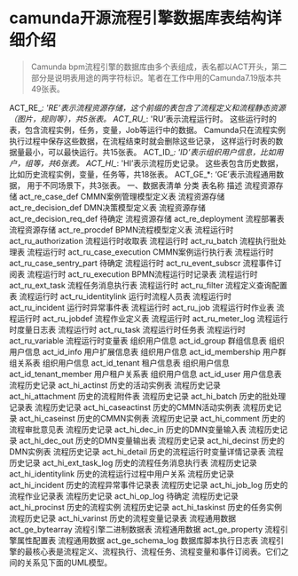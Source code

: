 # camunda开源流程引擎数据库表结构详细介绍

> Camunda bpm流程引擎的数据库由多个表组成，表名都以ACT开头，第二部分是说明表用途的两字符标识。笔者在工作中用的Camunda7.19版本共49张表。

ACT_RE_*: 'RE’表示流程资源存储，这个前缀的表包含了流程定义和流程静态资源（图片，规则等），共5张表。
ACT_RU_*: 'RU’表示流程运行时。 这些运行时的表，包含流程实例，任务，变量，Job等运行中的数据。 Camunda只在流程实例执行过程中保存这些数据，在流程结束时就会删除这些记录， 这样运行时表的数据量最小，可以最快运行。共15张表。
ACT_ID_*: 'ID’表示组织用户信息，比如用户，组等，共6张表。
ACT_HI_*: 'HI’表示流程历史记录。 这些表包含历史数据，比如历史流程实例，变量，任务等，共18张表。
ACT_GE_*: ‘GE’表示流程通用数据， 用于不同场景下，共3张表。
一、数据表清单
分类	表名称	描述
流程资源存储	act_re_case_def	CMMN案例管理模型定义表
流程资源存储	act_re_decision_def	DMN决策模型定义表
流程资源存储	act_re_decision_req_def	待确定
流程资源存储	act_re_deployment	流程部署表
流程资源存储	act_re_procdef	BPMN流程模型定义表
流程运行时	act_ru_authorization	流程运行时收取表
流程运行时	act_ru_batch	流程执行批处理表
流程运行时	act_ru_case_execution	CMMN案例运行执行表
流程运行时	act_ru_case_sentry_part	待确定
流程运行时	act_ru_event_subscr	流程事件订阅表
流程运行时	act_ru_execution	BPMN流程运行时记录表
流程运行时	act_ru_ext_task	流程任务消息执行表
流程运行时	act_ru_filter	流程定义查询配置表
流程运行时	act_ru_identitylink	运行时流程人员表
流程运行时	act_ru_incident	运行时异常事件表
流程运行时	act_ru_job	流程运行时作业表
流程运行时	act_ru_jobdef	流程作业定义表
流程运行时	act_ru_meter_log	流程运行时度量日志表
流程运行时	act_ru_task	流程运行时任务表
流程运行时	act_ru_variable	流程运行时变量表
组织用户信息	act_id_group	群组信息表
组织用户信息	act_id_info	用户扩展信息表
组织用户信息	act_id_membership	用户群组关系表
组织用户信息	act_id_tenant	租户信息表
组织用户信息	act_id_tenant_member	用户租户关系表
组织用户信息	act_id_user	用户信息表
流程历史记录	act_hi_actinst	历史的活动实例表
流程历史记录	act_hi_attachment	历史的流程附件表
流程历史记录	act_hi_batch	历史的批处理记录表
流程历史记录	act_hi_caseactinst	历史的CMMN活动实例表
流程历史记录	act_hi_caseinst	历史的CMMN实例表
流程历史记录	act_hi_comment	历史的流程审批意见表
流程历史记录	act_hi_dec_in	历史的DMN变量输入表
流程历史记录	act_hi_dec_out	历史的DMN变量输出表
流程历史记录	act_hi_decinst	历史的DMN实例表
流程历史记录	act_hi_detail	历史的流程运行时变量详情记录表
流程历史记录	act_hi_ext_task_log	历史的流程任务消息执行表
流程历史记录	act_hi_identitylink	历史的流程运行过程中用户关系
流程历史记录	act_hi_incident	历史的流程异常事件记录表
流程历史记录	act_hi_job_log	历史的流程作业记录表
流程历史记录	act_hi_op_log	待确定
流程历史记录	act_hi_procinst	历史的流程实例
流程历史记录	act_hi_taskinst	历史的任务实例
流程历史记录	act_hi_varinst	历史的流程变量记录表
流程通用数据	act_ge_bytearray	流程引擎二进制数据表
流程通用数据	act_ge_property	流程引擎属性配置表
流程通用数据	act_ge_schema_log	数据库脚本执行日志表
流程引擎的最核心表是流程定义、流程执行、流程任务、流程变量和事件订阅表。它们之间的关系见下面的UML模型。


